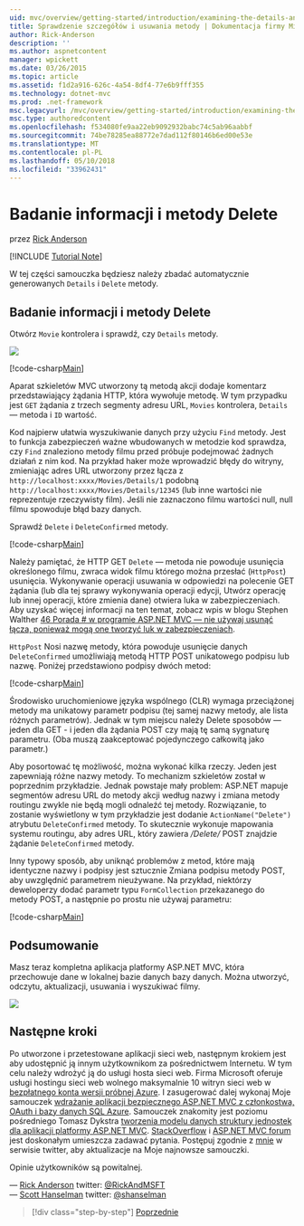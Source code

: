 ```yaml
---
uid: mvc/overview/getting-started/introduction/examining-the-details-and-delete-methods
title: Sprawdzenie szczegółów i usuwania metody | Dokumentacja firmy Microsoft
author: Rick-Anderson
description: ''
ms.author: aspnetcontent
manager: wpickett
ms.date: 03/26/2015
ms.topic: article
ms.assetid: f1d2a916-626c-4a54-8df4-77e6b9fff355
ms.technology: dotnet-mvc
ms.prod: .net-framework
msc.legacyurl: /mvc/overview/getting-started/introduction/examining-the-details-and-delete-methods
msc.type: authoredcontent
ms.openlocfilehash: f534080fe9aa22eb9092932babc74c5ab96aabbf
ms.sourcegitcommit: 74be78285ea88772e7dad112f80146b6ed00e53e
ms.translationtype: MT
ms.contentlocale: pl-PL
ms.lasthandoff: 05/10/2018
ms.locfileid: "33962431"
---
```

<a name="examining-the-details-and-delete-methods"></a>Badanie informacji i metody Delete
====================
przez [Rick Anderson](https://github.com/Rick-Anderson)

[!INCLUDE [Tutorial Note](sample/code-location.md)]

W tej części samouczka będziesz należy zbadać automatycznie generowanych `Details` i `Delete` metody.

## <a name="examining-the-details-and-delete-methods"></a>Badanie informacji i metody Delete

Otwórz `Movie` kontrolera i sprawdź, czy `Details` metody.

![](examining-the-details-and-delete-methods/_static/image1.png)

[!code-csharp[Main](examining-the-details-and-delete-methods/samples/sample1.cs)]

Aparat szkieletów MVC utworzony tą metodą akcji dodaje komentarz przedstawiający żądania HTTP, która wywołuje metodę. W tym przypadku jest `GET` żądania z trzech segmenty adresu URL, `Movies` kontrolera, `Details` — metoda i `ID` wartość.

Kod najpierw ułatwia wyszukiwanie danych przy użyciu `Find` metody. Jest to funkcja zabezpieczeń ważne wbudowanych w metodzie kod sprawdza, czy `Find` znaleziono metody filmu przed próbuje podejmować żadnych działań z nim kod. Na przykład haker może wprowadzić błędy do witryny, zmieniając adres URL utworzony przez łącza z `http://localhost:xxxx/Movies/Details/1` podobną `http://localhost:xxxx/Movies/Details/12345` (lub inne wartości nie reprezentuje rzeczywisty film). Jeśli nie zaznaczono filmu wartości null, null filmu spowoduje błąd bazy danych.

Sprawdź `Delete` i `DeleteConfirmed` metody.

[!code-csharp[Main](examining-the-details-and-delete-methods/samples/sample2.cs?highlight=17)]

Należy pamiętać, że HTTP GET `Delete` — metoda nie powoduje usunięcia określonego filmu, zwraca widok filmu którego można przesłać (`HttpPost`) usunięcia. Wykonywanie operacji usuwania w odpowiedzi na polecenie GET żądania (lub dla tej sprawy wykonywania operacji edycji, Utwórz operację lub innej operacji, które zmienia dane) otwiera luka w zabezpieczeniach. Aby uzyskać więcej informacji na ten temat, zobacz wpis w blogu Stephen Walther [46 Porada # w programie ASP.NET MVC — nie używaj usunąć łącza, ponieważ mogą one tworzyć luk w zabezpieczeniach](http://stephenwalther.com/blog/archive/2009/01/21/asp.net-mvc-tip-46-ndash-donrsquot-use-delete-links-because.aspx).

`HttpPost` Nosi nazwę metody, która powoduje usunięcie danych `DeleteConfirmed` umożliwiają metodą HTTP POST unikatowego podpisu lub nazwę. Poniżej przedstawiono podpisy dwóch metod:

[!code-csharp[Main](examining-the-details-and-delete-methods/samples/sample3.cs)]

Środowisko uruchomieniowe języka wspólnego (CLR) wymaga przeciążonej metody ma unikatowy parametr podpisu (tej samej nazwy metody, ale lista różnych parametrów). Jednak w tym miejscu należy Delete sposobów — jeden dla GET - i jeden dla żądania POST czy mają tę samą sygnaturę parametru. (Oba muszą zaakceptować pojedynczego całkowitą jako parametr.)

Aby posortować tę możliwość, można wykonać kilka rzeczy. Jeden jest zapewniają różne nazwy metody. To mechanizm szkieletów został w poprzednim przykładzie. Jednak powstaje mały problem: ASP.NET mapuje segmentów adresu URL do metody akcji według nazwy i zmiana metody routingu zwykle nie będą mogli odnaleźć tej metody. Rozwiązanie, to zostanie wyświetlony w tym przykładzie jest dodanie `ActionName("Delete")` atrybutu `DeleteConfirmed` metody. To skutecznie wykonuje mapowania systemu routingu, aby adres URL, który zawiera */Delete/* POST znajdzie żądanie `DeleteConfirmed` metody.

Inny typowy sposób, aby uniknąć problemów z metod, które mają identyczne nazwy i podpisy jest sztucznie Zmiana podpisu metody POST, aby uwzględnić parametrem nieużywane. Na przykład, niektórzy deweloperzy dodać parametr typu `FormCollection` przekazanego do metody POST, a następnie po prostu nie używaj parametru:

[!code-csharp[Main](examining-the-details-and-delete-methods/samples/sample4.cs)]

## <a name="summary"></a>Podsumowanie

Masz teraz kompletna aplikacja platformy ASP.NET MVC, która przechowuje dane w lokalnej bazie danych bazy danych. Można utworzyć, odczytu, aktualizacji, usuwania i wyszukiwać filmy.

![](examining-the-details-and-delete-methods/_static/image2.png)

## <a name="next-steps"></a>Następne kroki

Po utworzone i przetestowane aplikacji sieci web, następnym krokiem jest aby udostępnić ją innym użytkownikom za pośrednictwem Internetu. W tym celu należy wdrożyć ją do usługi hosta sieci web. Firma Microsoft oferuje usługi hostingu sieci web wolnego maksymalnie 10 witryn sieci web w [bezpłatnego konta wersji próbnej Azure](https://www.windowsazure.com/pricing/free-trial/?WT.mc_id=A443DD604). I zasugerować dalej wykonaj Moje samouczek [wdrażanie aplikacji bezpiecznego ASP.NET MVC z członkostwa, OAuth i bazy danych SQL Azure](https://docs.microsoft.com/aspnet/core/security/authorization/secure-data). Samouczek znakomity jest poziomu pośredniego Tomasz Dykstra [tworzenia modelu danych struktury jednostek dla aplikacji platformy ASP.NET MVC](../getting-started-with-ef-using-mvc/creating-an-entity-framework-data-model-for-an-asp-net-mvc-application.md). [StackOverflow](http://stackoverflow.com/help) i [ASP.NET MVC forum](https://forums.asp.net/1146.aspx) jest doskonałym umieszcza zadawać pytania. Postępuj zgodnie z [mnie](https://twitter.com/RickAndMSFT) w serwisie twitter, aby aktualizacje na Moje najnowsze samouczki.

Opinie użytkowników są powitalnej.

— [Rick Anderson](https://blogs.msdn.com/rickAndy) twitter: [@RickAndMSFT](https://twitter.com/RickAndMSFT)  
— [Scott Hanselman](http://www.hanselman.com/blog/) twitter: [@shanselman](https://twitter.com/shanselman)

> [!div class="step-by-step"]
> [Poprzednie](adding-validation.md)
